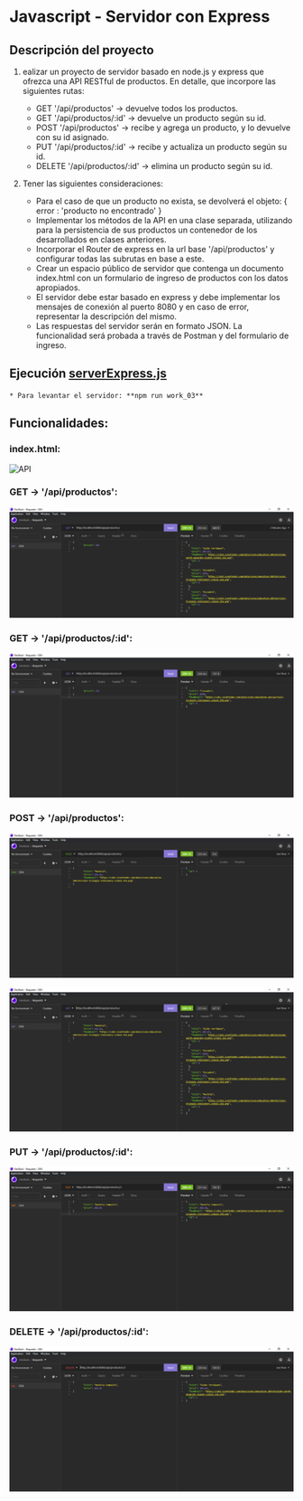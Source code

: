 # Javascript - Servidor con Express

## Descripción del proyecto

1) ealizar un proyecto de servidor basado en node.js y express que ofrezca una API RESTful de productos. En detalle, que incorpore las siguientes rutas:
    - GET '/api/productos' -> devuelve todos los productos.
    - GET '/api/productos/:id' -> devuelve un producto según su id.
    - POST '/api/productos' -> recibe y agrega un producto, y lo devuelve con su id asignado.
    - PUT '/api/productos/:id' -> recibe y actualiza un producto según su id.
    - DELETE '/api/productos/:id' -> elimina un producto según su id.

2) Tener las siguientes consideraciones:
    - Para el caso de que un producto no exista, se devolverá el objeto:
    { error : 'producto no encontrado' }
    - Implementar los métodos de la API en una clase separada, utilizando para la persistencia de sus productos un contenedor de los desarrollados en clases anteriores.
    - Incorporar el Router de express en la url base '/api/productos' y configurar todas las subrutas en base a este.
    - Crear un espacio público de servidor que contenga un documento index.html con un formulario de ingreso de productos con los datos apropiados.
    - El servidor debe estar basado en express y debe implementar los mensajes de conexión al puerto 8080 y en caso de error, representar la descripción del mismo.
    - Las respuestas del servidor serán en formato JSON. La funcionalidad será probada a través de Postman y del formulario de ingreso.


## Ejecución [serverExpress.js](https://github.com/bluepill5/JavaScript-Dev/blob/master/work_03/serverExpress.js)

    * Para levantar el servidor: **npm run work_03**

## Funcionalidades:
### index.html:
![API](https://user-images.githubusercontent.com/4382527/158040673-6a702be7-e15c-4ea1-8388-8f093aa28af0.gif)

### GET -> '/api/productos':
![get_productos](/work_03/images/get_productos.png)

### GET -> '/api/productos/:id':
![get_productos_id](/work_03/images/get_productos_id.png)

### POST -> '/api/productos':
![post_producto](/work_03/images/post_producto.png)

![post_producto_after](/work_03/images/post_producto_after.png)

### PUT -> '/api/productos/:id':
![put_productos_id](/work_03/images/put_productos_id.png)

### DELETE -> '/api/productos/:id': 
![delete_producto_id](/work_03/images/delete_producto_id.png)




